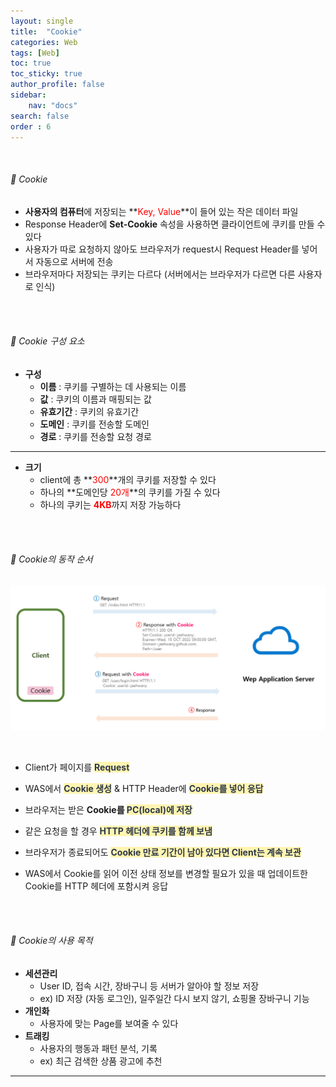 ```yaml
---
layout: single
title:  "Cookie"
categories: Web
tags: [Web]
toc: true
toc_sticky: true
author_profile: false
sidebar:
    nav: "docs"
search: false
order : 6
---
```


<br>

###### 🚥 Cookie

- **사용자의 컴퓨터**에 저장되는 **<span style="color:red">Key, Value</span>**이 들어 있는 작은 데이터 파일
- Response Header에 **Set-Cookie** 속성을 사용하면 클라이언트에 쿠키를 만들 수 있다
- 사용자가 따로 요청하지 않아도 브라우저가 request시 Request Header를 넣어서 자동으로 서버에 전송
- 브라우저마다 저장되는 쿠키는 다르다 (서버에서는 브라우저가 다르면 다른 사용자로 인식)



<br>

<br>

###### 🚥 Cookie  구성 요소

- **구성**
  - **이름** : 쿠키를 구별하는 데 사용되는 이름
  - **값** : 쿠키의 이름과 매핑되는 값
  - **유효기간** : 쿠키의 유효기간
  - **도메인** : 쿠키를 전송할 도메인
  - **경로** : 쿠키를 전송할 요청 경로


----------

- **크기**
  - client에 총 **<span style="color:red">300</span>**개의 쿠키를 저장할 수 있다
  - 하나의 **도메인당 <span style="color:red">20개</span>**의 쿠키를 가질 수 있다
  - 하나의 쿠키는 <span style="color:red">**4KB**</span>까지 저장 가능하다




<br><br>

###### 🚥 Cookie의 동작 순서

![image-20220408010432052](../../images/db/2022-04-01-be/image-20220408010432052.png)

<br>

- Client가 페이지를 <span style="color:#2d3748;background-color:#fff5b1">**Request**</span>

- WAS에서 <span style="color:#2d3748;background-color:#fff5b1">**Cookie 생성**</span> & HTTP Header에 <span style="color:#2d3748;background-color:#fff5b1">**Cookie를 넣어 응답**</span>

- 브라우저는 받은 **Cookie를 <span style="color:#2d3748;background-color:#fff5b1">PC(local)에 저장</span>** 

- 같은 요청을 할 경우 **<span style="color:#2d3748;background-color:#fff5b1">HTTP 헤더에 쿠키를 함께 보냄</span>**

- 브라우저가 종료되어도 <span style="color:#2d3748;background-color:#fff5b1">**Cookie 만료 기간이 남아 있다면 Client는 계속 보관**</span>

-  WAS에서 Cookie를 읽어 이전 상태 정보를 변경할 필요가 있을 때 업데이트한 Cookie를 HTTP 헤더에 포함시켜 응답

<br>

<br>

###### 🚥 Cookie의 사용 목적

- **세션관리** 
  - User ID, 접속 시간, 장바구니 등 서버가 알아야 할 정보 저장
  - ex) ID 저장 (자동 로그인), 일주일간 다시 보지 않기, 쇼핑몰 장바구니 기능
- **개인화**
  - 사용자에 맞는 Page를 보여줄 수 있다
- **트래킹**
  - 사용자의 행동과 패턴 분석, 기록
  - ex) 최근 검색한 상품 광고에 추천

-----------

<br>
